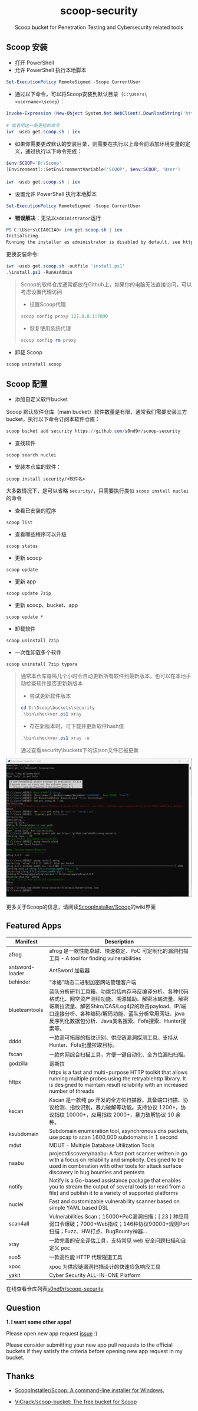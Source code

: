 <div align="center">
    <h1 align="center">scoop-security</h1>
    <p align="center">
        Scoop bucket for Penetration Testing and Cybersecurity related tools
    </p>
</div>

## Scoop 安装

- 打开 PowerShell
- 允许 PowerShell 执行本地脚本

```powershell
Set-ExecutionPolicy RemoteSigned -Scope CurrentUser
```

- 通过以下命令，可以将Scoop安装到默认目录（`C:\Users\<username>\scoop`）：

```powershell
Invoke-Expression (New-Object System.Net.WebClient).DownloadString('https://get.scoop.sh')

# 或者用这一条更短的命令
iwr -useb get.scoop.sh | iex
```

- 如果你需要更改默认的安装目录，则需要在执行以上命令前添加环境变量的定义，通过执行以下命令完成：

```powershell
$env:SCOOP='D:\Scoop'
[Environment]::SetEnvironmentVariable('SCOOP', $env:SCOOP, 'User')

iwr -useb get.scoop.sh | iex
```

- 设置允许 PowerShell 执行本地脚本

```powershell
Set-ExecutionPolicy RemoteSigned -Scope CurrentUser
```

- **错误解决**：无法以`administrator`运行

```powershell
PS C:\Users\CIA0CIA0> irm get.scoop.sh | iex 
Initializing... 
Running the installer as administrator is disabled by default, see https://github.com/ScoopInstaller/Install#for-admin for details.                                                             Abort.
```

更换安装命令:

```powershell
iwr -useb get.scoop.sh -outfile 'install.ps1'
.\install.ps1 -RunAsAdmin
```

> Scoop的软件仓库通常都放在Github上，如果你的电脑无法直接访问，可以考虑设置代理访问
>
>
> - 设置Scoop代理
>
> ```powershell
> scoop config proxy 127.0.0.1:7890
> ```
> 
> - 恢复使用系统代理
> 
> ```powershell
> scoop config rm proxy
> ```



- 卸载 Scoop

```powershell
scoop uninstall scoop
```


## Scoop 配置


- 添加自定义软件bucket

Scoop 默认软件仓库（main bucket）软件数量是有限，通常我们需要安装三方bucket，执行以下命令订阅本软件仓库：

```powershell
scoop bucket add security https://github.com/s0nd9r/scoop-security
```

- 查找软件

```
scoop search nuclei
```

- 安装本仓库的软件：

```
scoop install security/<软件名>
```

大多数情况下，是可以省略 `security/`，只需要执行类似 `scoop install nuclei` 的命令

- 查看已安装的程序

```
scoop list
```

- 查看哪些程序可以升级

```
scoop status
```

- 更新 scoop

```
scoop update
```

- 更新 app

```
scoop update 7zip
```

- 更新 scoop、bucket、app

```
scoop update *
```

- 卸载软件

```
scoop uninstall 7zip
```

- 一次性卸载多个软件

```
scoop uninstall 7zip typora
```



> 通常本仓库每隔几个小时会自动更新所有软件到最新版本，也可以在本地手动检查软件是否更新新版本
>
> - 尝试更新软件版本
>
> ```powershell
> cd D:\Scoop\buckets\security
> .\bin\checkver.ps1 xray
> ```
>
> - 存在新版本时，可下载并更新软件hash值
>
> ```powershell
> .\bin\checkver.ps1 xray -u
> ```
>
> 通过查看security\buckets下的该json文件已被更新



![image-20240410143212966](assets/image-20240410143212966.png)



更多关于Scoop的信息，请阅读[ScoopInstaller/Scoop](https://github.com/ScoopInstaller/Scoop)的wiki界面




## Featured Apps

| Manifest        | Description                                                  |
| --------------- | ------------------------------------------------------------ |
| afrog           | afrog 是一款性能卓越、快速稳定、PoC 可定制化的漏洞扫描工具 - A tool for finding vulnerabilities |
| antsword-loader | AntSword 加载器                                              |
| behinder        | “冰蝎”动态二进制加密网站管理客户端                           |
| blueteamtools   | 蓝队分析研判工具箱，功能包括内存马反编译分析、各种代码格式化、网空资产测绘功能、溯源辅助、解密冰蝎流量、解密哥斯拉流量、解密Shiro/CAS/Log4j2的攻击payload、IP/端口连接分析、各种编码/解码功能、蓝队分析常用网址、java反序列化数据包分析、Java类名搜索、Fofa搜索、Hunter搜索等。 |
| dddd            | 一款高可拓展的指纹识别、供应链漏洞探测工具。支持从Hunter、Fofa批量拉取目标。 |
| fscan           | 一款内网综合扫描工具，方便一键自动化、全方位漏扫扫描。       |
| godzilla        | 哥斯拉                                                       |
| httpx           | httpx is a fast and multi-purpose HTTP toolkit that allows running multiple probes using the retryablehttp library. It is designed to maintain result reliability with an increased number of threads |
| kscan           | Kscan 是一款纯 go 开发的全方位扫描器，具备端口扫描、协议检测、指纹识别，暴力破解等功能。支持协议 1200+，协议指纹 10000+，应用指纹 2000+，暴力破解协议 10 余种。 |
| ksubdomain      | Subdomain enumeration tool, asynchronous dns packets, use pcap to scan 1600,000 subdomains in 1 second |
| mdut            | MDUT - Multiple Database Utilization Tools                   |
| naabu           | projectdiscovery/naabu: A fast port scanner written in go with a focus on reliability and simplicity. Designed to be used in combination with other tools for attack surface discovery in bug bounties and pentests |
| notify          | Notify is a Go-based assistance package that enables you to stream the output of several tools (or read from a file) and publish it to a variety of supported platforms |
| nuclei          | Fast and customizable vulnerability scanner based on simple YAML based DSL |
| scan4all        | Vulnerabilities Scan；15000+PoC漏洞扫描；[ 23 ] 种应用弱口令爆破；7000+Web指纹；146种协议90000+规则Port扫描；Fuzz、HW打点、BugBounty神器... |
| xray            | 一款完善的安全评估工具，支持常见 web 安全问题扫描和自定义 poc |
| suo5            | 一款高性能 HTTP 代理隧道工具                                 |
| xpoc            | xpoc 为供应链漏洞扫描设计的快速应急响应工具                  |
| yakit           | Cyber Security ALL-IN-ONE Platform                           |


在线查看仓库列表[s0nd9r/scoop-security](https://scoop.sh/#/apps?q=%22https%3A%2F%2Fgithub.com%2Fs0nd9r%2Fscoop-security%22&o=false&n=true)

## Question
**1. I want some other apps!**

Please open new app request [issue](https://github.com/s0nd9r/scoop-security/issues) :)

Please consider submitting your new app pull requests to the official buckets if
they satisfy the criteria before opening new app request in my bucket.



## Thanks
- [ScoopInstaller/Scoop: A command-line installer for Windows.](https://github.com/ScoopInstaller/Scoop)

- [ViCrack/scoop-bucket: The free bucket for Scoop](https://github.com/ViCrack/scoop-bucket)
